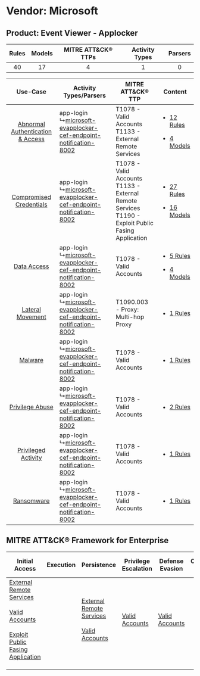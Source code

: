 Vendor: Microsoft
=================
Product: Event Viewer - Applocker
---------------------------------
| Rules | Models | MITRE ATT&CK® TTPs | Activity Types | Parsers |
|:-----:|:------:|:------------------:|:--------------:|:-------:|
|  40   |   17   |         4          |       1        |    0    |

|    Use-Case    | Activity Types/Parsers    | MITRE ATT&CK® TTP    | Content    |
|:----:| ---- | ---- | ---- |
| [Abnormal Authentication & Access](../../../UseCases/uc_abnormal_authentication_&_access.md) |  app-login<br> ↳[microsoft-evapplocker-cef-endpoint-notification-8002](Ps/pC_microsoftevapplockercefendpointnotification8002.md)<br> | T1078 - Valid Accounts<br>T1133 - External Remote Services<br>    | [<ul><li>12 Rules</li></ul><ul><li>4 Models</li></ul>](RM/r_m_microsoft_event_viewer_-_applocker_Abnormal_Authentication_&_Access.md) |
|          [Compromised Credentials](../../../UseCases/uc_compromised_credentials.md)          |  app-login<br> ↳[microsoft-evapplocker-cef-endpoint-notification-8002](Ps/pC_microsoftevapplockercefendpointnotification8002.md)<br> | T1078 - Valid Accounts<br>T1133 - External Remote Services<br>T1190 - Exploit Public Fasing Application<br> | [<ul><li>27 Rules</li></ul><ul><li>16 Models</li></ul>](RM/r_m_microsoft_event_viewer_-_applocker_Compromised_Credentials.md)         |
|    [Data Access](../../../UseCases/uc_data_access.md)    |  app-login<br> ↳[microsoft-evapplocker-cef-endpoint-notification-8002](Ps/pC_microsoftevapplockercefendpointnotification8002.md)<br> | T1078 - Valid Accounts<br>    | [<ul><li>5 Rules</li></ul><ul><li>4 Models</li></ul>](RM/r_m_microsoft_event_viewer_-_applocker_Data_Access.md)    |
|    [Lateral Movement](../../../UseCases/uc_lateral_movement.md)    |  app-login<br> ↳[microsoft-evapplocker-cef-endpoint-notification-8002](Ps/pC_microsoftevapplockercefendpointnotification8002.md)<br> | T1090.003 - Proxy: Multi-hop Proxy<br>    | [<ul><li>1 Rules</li></ul>](RM/r_m_microsoft_event_viewer_-_applocker_Lateral_Movement.md)    |
|    [Malware](../../../UseCases/uc_malware.md)    |  app-login<br> ↳[microsoft-evapplocker-cef-endpoint-notification-8002](Ps/pC_microsoftevapplockercefendpointnotification8002.md)<br> | T1078 - Valid Accounts<br>    | [<ul><li>1 Rules</li></ul>](RM/r_m_microsoft_event_viewer_-_applocker_Malware.md)    |
|    [Privilege Abuse](../../../UseCases/uc_privilege_abuse.md)    |  app-login<br> ↳[microsoft-evapplocker-cef-endpoint-notification-8002](Ps/pC_microsoftevapplockercefendpointnotification8002.md)<br> | T1078 - Valid Accounts<br>    | [<ul><li>2 Rules</li></ul>](RM/r_m_microsoft_event_viewer_-_applocker_Privilege_Abuse.md)    |
|    [Privileged Activity](../../../UseCases/uc_privileged_activity.md)    |  app-login<br> ↳[microsoft-evapplocker-cef-endpoint-notification-8002](Ps/pC_microsoftevapplockercefendpointnotification8002.md)<br> | T1078 - Valid Accounts<br>    | [<ul><li>1 Rules</li></ul>](RM/r_m_microsoft_event_viewer_-_applocker_Privileged_Activity.md)    |
|    [Ransomware](../../../UseCases/uc_ransomware.md)    |  app-login<br> ↳[microsoft-evapplocker-cef-endpoint-notification-8002](Ps/pC_microsoftevapplockercefendpointnotification8002.md)<br> | T1078 - Valid Accounts<br>    | [<ul><li>1 Rules</li></ul>](RM/r_m_microsoft_event_viewer_-_applocker_Ransomware.md)    |

MITRE ATT&CK® Framework for Enterprise
--------------------------------------
| Initial Access                                                                                                                                                                                                                         | Execution | Persistence                                                                                                                                      | Privilege Escalation                                                | Defense Evasion                                                     | Credential Access | Discovery | Lateral Movement | Collection | Command and Control                                                                                                                       | Exfiltration | Impact |
| -------------------------------------------------------------------------------------------------------------------------------------------------------------------------------------------------------------------------------------- | --------- | ------------------------------------------------------------------------------------------------------------------------------------------------ | ------------------------------------------------------------------- | ------------------------------------------------------------------- | ----------------- | --------- | ---------------- | ---------- | ----------------------------------------------------------------------------------------------------------------------------------------- | ------------ | ------ |
| [External Remote Services](https://attack.mitre.org/techniques/T1133)<br><br>[Valid Accounts](https://attack.mitre.org/techniques/T1078)<br><br>[Exploit Public Fasing Application](https://attack.mitre.org/techniques/T1190)<br><br> |           | [External Remote Services](https://attack.mitre.org/techniques/T1133)<br><br>[Valid Accounts](https://attack.mitre.org/techniques/T1078)<br><br> | [Valid Accounts](https://attack.mitre.org/techniques/T1078)<br><br> | [Valid Accounts](https://attack.mitre.org/techniques/T1078)<br><br> |                   |           |                  |            | [Proxy: Multi-hop Proxy](https://attack.mitre.org/techniques/T1090/003)<br><br>[Proxy](https://attack.mitre.org/techniques/T1090)<br><br> |              |        |